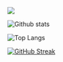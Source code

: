 <!--
**acentior/acentior** is a ✨ _special_ ✨ repository because its `README.md` (this file) appears on your GitHub profile.

Here are some ideas to get you started:

- 🔭 I’m currently working on ...
- 🌱 I’m currently learning ...
- 👯 I’m looking to collaborate on ...
- 🤔 I’m looking for help with ...
- 💬 Ask me about ...
- 📫 How to reach me: ...
- 😄 Pronouns: ...
- ⚡ Fun fact: ...
-->

![](https://komarev.com/ghpvc/?username=acentior&style=flat-square)

![Github stats](https://github-readme-stats-eight-theta.vercel.app/api?username=acentior&show_icons=true&theme=darcula&hide_border=true&bg_color=00000000&include_all_commits=true&count_private=true)

![Top Langs](https://github-readme-stats.vercel.app/api/top-langs/?username=acentior&layout=compact&langs_count=8&theme=darcula&hide_border=true&bg_color=00000000&exclude_repo=CryptoTax,afriswap-smart-contracts,pancakeswap-core-contracts)

[![GitHub Streak](http://github-readme-streak-stats.herokuapp.com?user=acentior&theme=darcula&hide_border=true&background=FFFFFF00)](https://git.io/streak-stats)
